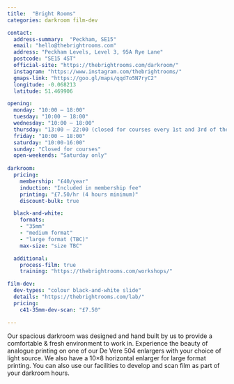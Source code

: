 ```yaml
---
title:  "Bright Rooms"
categories: darkroom film-dev

contact:
  address-summary:  "Peckham, SE15"
  email: "hello@thebrightrooms.com"
  address: "Peckham Levels, Level 3, 95A Rye Lane"
  postcode: "SE15 4ST"
  official-site: "https://thebrightrooms.com/darkroom/"
  instagram: "https://www.instagram.com/thebrightrooms/"
  gmaps-link: "https://goo.gl/maps/qqd7o5N7ryC2"
  longitude: -0.068213
  latitude: 51.469906

opening:
  monday: "10:00 – 18:00"
  tuesday: "10:00 – 18:00"
  wednesday: "10:00 – 18:00"
  thursday: "13:00 – 22:00 (closed for courses every 1st and 3rd of the month)"
  friday: "10:00 – 18:00"
  saturday: "10:00-16:00"
  sunday: "Closed for courses"
  open-weekends: "Saturday only"
  
darkroom:
  pricing:
    membership: "£40/year"
    induction: "Included in membership fee"
    printing: "£7.50/hr (4 hours minimum)"
    discount-bulk: true

  black-and-white:
    formats:
    - "35mm"
    - "medium format"
    - "large format (TBC)"
    max-size: "size TBC"

  additional:
    process-film: true
    training: "https://thebrightrooms.com/workshops/"

film-dev:
  dev-types: "colour black-and-white slide"  
  details: "https://thebrightrooms.com/lab/"
  pricing:
    c41-35mm-dev-scan: "£7.50" 

---
```


Our spacious darkroom was designed and hand built by us to provide a comfortable & fresh environment to work in. Experience the beauty of analogue printing on one of our De Vere 504 enlargers with your choice of light source. We also have a 10×8 horizontal enlarger for large format printing. You can also use our facilities to develop and scan film as part of your darkroom hours.
